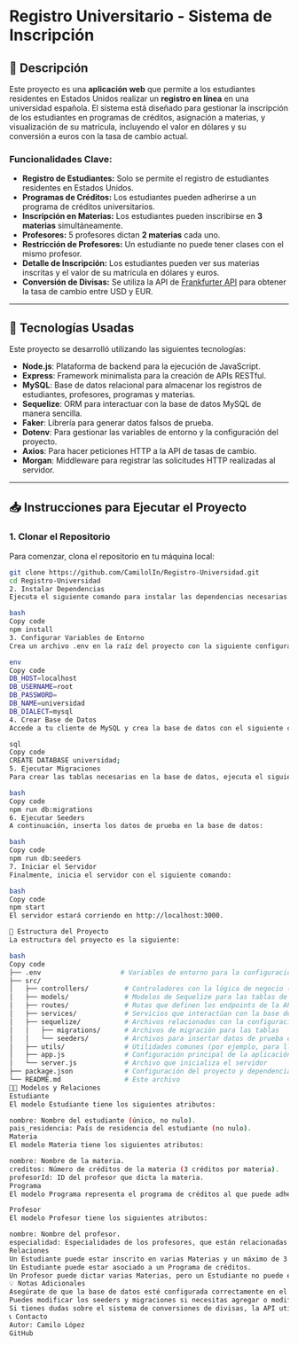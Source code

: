 # **Registro Universitario - Sistema de Inscripción**

## 🌟 **Descripción**

Este proyecto es una **aplicación web** que permite a los estudiantes residentes en Estados Unidos realizar un **registro en línea** en una universidad española. El sistema está diseñado para gestionar la inscripción de los estudiantes en programas de créditos, asignación a materias, y visualización de su matrícula, incluyendo el valor en dólares y su conversión a euros con la tasa de cambio actual.

### **Funcionalidades Clave:**

- **Registro de Estudiantes:** Solo se permite el registro de estudiantes residentes en Estados Unidos.
- **Programas de Créditos:** Los estudiantes pueden adherirse a un programa de créditos universitarios.
- **Inscripción en Materias:** Los estudiantes pueden inscribirse en **3 materias** simultáneamente.
- **Profesores:** 5 profesores dictan **2 materias** cada uno.
- **Restricción de Profesores:** Un estudiante no puede tener clases con el mismo profesor.
- **Detalle de Inscripción:** Los estudiantes pueden ver sus materias inscritas y el valor de su matrícula en dólares y euros.
- **Conversión de Divisas:** Se utiliza la API de [Frankfurter API](https://api.frankfurter.app/latest?to=USD,EUR) para obtener la tasa de cambio entre USD y EUR.

---

## 🚀 **Tecnologías Usadas**

Este proyecto se desarrolló utilizando las siguientes tecnologías:

- **Node.js**: Plataforma de backend para la ejecución de JavaScript.
- **Express**: Framework minimalista para la creación de APIs RESTful.
- **MySQL**: Base de datos relacional para almacenar los registros de estudiantes, profesores, programas y materias.
- **Sequelize**: ORM para interactuar con la base de datos MySQL de manera sencilla.
- **Faker**: Librería para generar datos falsos de prueba.
- **Dotenv**: Para gestionar las variables de entorno y la configuración del proyecto.
- **Axios**: Para hacer peticiones HTTP a la API de tasas de cambio.
- **Morgan**: Middleware para registrar las solicitudes HTTP realizadas al servidor.

---

## 📥 **Instrucciones para Ejecutar el Proyecto**

### 1. Clonar el Repositorio

Para comenzar, clona el repositorio en tu máquina local:

```bash
git clone https://github.com/CamilolIn/Registro-Universidad.git
cd Registro-Universidad
2. Instalar Dependencias
Ejecuta el siguiente comando para instalar las dependencias necesarias:

bash
Copy code
npm install
3. Configurar Variables de Entorno
Crea un archivo .env en la raíz del proyecto con la siguiente configuración:

env
Copy code
DB_HOST=localhost
DB_USERNAME=root
DB_PASSWORD=
DB_NAME=universidad
DB_DIALECT=mysql
4. Crear Base de Datos
Accede a tu cliente de MySQL y crea la base de datos con el siguiente comando:

sql
Copy code
CREATE DATABASE universidad;
5. Ejecutar Migraciones
Para crear las tablas necesarias en la base de datos, ejecuta el siguiente comando:

bash
Copy code
npm run db:migrations
6. Ejecutar Seeders
A continuación, inserta los datos de prueba en la base de datos:

bash
Copy code
npm run db:seeders
7. Iniciar el Servidor
Finalmente, inicia el servidor con el siguiente comando:

bash
Copy code
npm start
El servidor estará corriendo en http://localhost:3000.

🔧 Estructura del Proyecto
La estructura del proyecto es la siguiente:

bash
Copy code
├── .env                    # Variables de entorno para la configuración de la base de datos
├── src/                    
│   ├── controllers/         # Controladores con la lógica de negocio (CRUD)
│   ├── models/              # Modelos de Sequelize para las tablas de la base de datos
│   ├── routes/              # Rutas que definen los endpoints de la API
│   ├── services/            # Servicios que interactúan con la base de datos
│   ├── sequelize/           # Archivos relacionados con la configuración de Sequelize
│   │   ├── migrations/      # Archivos de migración para las tablas
│   │   └── seeders/         # Archivos para insertar datos de prueba en la base de datos
│   ├── utils/               # Utilidades comunes (por ejemplo, para llamar a APIs externas)
│   ├── app.js               # Configuración principal de la aplicación (Express)
│   └── server.js            # Archivo que inicializa el servidor
├── package.json             # Configuración del proyecto y dependencias
└── README.md                # Este archivo
🧑‍🏫 Modelos y Relaciones
Estudiante
El modelo Estudiante tiene los siguientes atributos:

nombre: Nombre del estudiante (único, no nulo).
pais_residencia: País de residencia del estudiante (no nulo).
Materia
El modelo Materia tiene los siguientes atributos:

nombre: Nombre de la materia.
creditos: Número de créditos de la materia (3 créditos por materia).
profesorId: ID del profesor que dicta la materia.
Programa
El modelo Programa representa el programa de créditos al que puede adherirse un estudiante.

Profesor
El modelo Profesor tiene los siguientes atributos:

nombre: Nombre del profesor.
especialidad: Especialidades de los profesores, que están relacionadas con las materias que dictan.
Relaciones
Un Estudiante puede estar inscrito en varias Materias y un máximo de 3 materias simultáneamente.
Un Estudiante puede estar asociado a un Programa de créditos.
Un Profesor puede dictar varias Materias, pero un Estudiante no puede estar inscrito en más de una materia del mismo profesor.
💡 Notas Adicionales
Asegúrate de que la base de datos esté configurada correctamente en el archivo .env antes de ejecutar las migraciones.
Puedes modificar los seeders y migraciones si necesitas agregar o modificar datos de prueba.
Si tienes dudas sobre el sistema de conversiones de divisas, la API utilizada es Frankfurter API, que proporciona la tasa de cambio entre USD y EUR.
📞 Contacto
Autor: Camilo López
GitHub